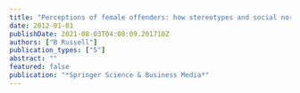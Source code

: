 ```yaml
---
title: "Perceptions of female offenders: how stereotypes and social norms affect criminal justice responses"
date: 2012-01-01
publishDate: 2021-08-03T04:08:09.201710Z
authors: ["B Russell"]
publication_types: ["5"]
abstract: ""
featured: false
publication: "*Springer Science & Business Media*"
---
```


